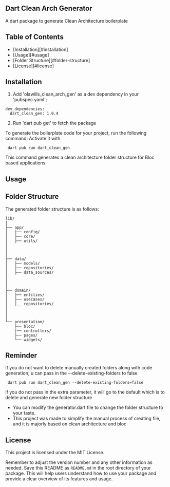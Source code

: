 ## Dart Clean Arch Generator

A dart package to generate Clean Architecture boilerplate

## Table of Contents

- [Installation][#installation]
- [Usage][#usage]
- [Folder Structure][#folder-structure]
- [License][#license]


## Installation

1. Add 'olawills_clean_arch_gen'
 as a dev dependency in your 'pubspec.yaml';

 ```
 dev_dependencies:
   dart_clean_gen: 1.0.4 
 ```

2. Run 'dart pub get' to fetch the package 

To generate the boilerplate code for your project, run the following command: 
Activate it with
```shell
 dart pub run dart_clean_gen
```
This command generates a clean architecture folder structure for Bloc based applications

## Usage

## Folder Structure

The generated folder structure is as follows:

```
lib/
│
├── app/
│   ├── config/
│   ├── core/
│   ├── utils/
│   
│   
│
├── data/
│   ├── models/
│   ├── repositories/
│   ├── data_sources/
│      
│      
│
├── domain/
│   ├── entities/
│   ├── usecases/
│   │__ repositories/
│    
│   
│      
└── presentation/
    ├── bloc/
    |── controllers/
    ├── pages/
    └── widgets/   

```


## Reminder

if you do not want to delete manually created folders along with code generation, u can pass in the --delete-existing-folders to false
```shell
 dart pub run dart_clean_gen --delete-existing-folders=false
```
if you do not pass in the extra parameter, it will go to the default which is to delete and generate new folder structure


- You can modify the generator.dart file to change the folder structure to your taste.
- This project was made to simplify the manual process of creating file, and it is majorly based on clean architecture and bloc



## License

This project is licensed under the MIT License.

Remember to adjust the version number and any other information as needed. Save this README as `README.md` in the root directory of your package. This will help users understand how to use your package and provide a clear overview of its features and usage.